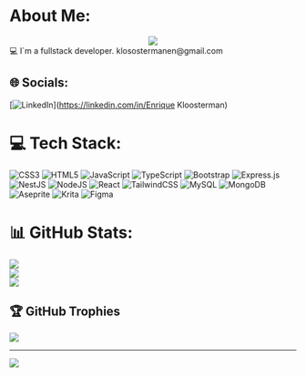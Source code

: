 #  About Me:
<div align="center">
    <img src="https://console.cloudinary.com/console/c-76ad04904b64c1b57d5a156854c6a8/media_library/search?q=&view_mode=mosaic"/>
</div>
💻 I´m a fullstack developer.
klosostermanen@gmail.com


## 🌐 Socials:
[![LinkedIn](https://img.shields.io/badge/LinkedIn-%230077B5.svg?logo=linkedin&logoColor=white)](https://linkedin.com/in/Enrique Kloosterman) 


# 💻 Tech Stack:
![CSS3](https://img.shields.io/badge/css3-%231572B6.svg?style=plastic&logo=css3&logoColor=white) ![HTML5](https://img.shields.io/badge/html5-%23E34F26.svg?style=plastic&logo=html5&logoColor=white) ![JavaScript](https://img.shields.io/badge/javascript-%23323330.svg?style=plastic&logo=javascript&logoColor=%23F7DF1E) ![TypeScript](https://img.shields.io/badge/typescript-%23007ACC.svg?style=plastic&logo=typescript&logoColor=white) ![Bootstrap](https://img.shields.io/badge/bootstrap-%238511FA.svg?style=plastic&logo=bootstrap&logoColor=white) ![Express.js](https://img.shields.io/badge/express.js-%23404d59.svg?style=plastic&logo=express&logoColor=%2361DAFB) ![NestJS](https://img.shields.io/badge/nestjs-%23E0234E.svg?style=plastic&logo=nestjs&logoColor=white) ![NodeJS](https://img.shields.io/badge/node.js-6DA55F?style=plastic&logo=node.js&logoColor=white) ![React](https://img.shields.io/badge/react-%2320232a.svg?style=plastic&logo=react&logoColor=%2361DAFB) ![TailwindCSS](https://img.shields.io/badge/tailwindcss-%2338B2AC.svg?style=plastic&logo=tailwind-css&logoColor=white) ![MySQL](https://img.shields.io/badge/mysql-4479A1.svg?style=plastic&logo=mysql&logoColor=white) ![MongoDB](https://img.shields.io/badge/MongoDB-%234ea94b.svg?style=plastic&logo=mongodb&logoColor=white) ![Aseprite](https://img.shields.io/badge/Aseprite-FFFFFF?style=plastic&logo=Aseprite&logoColor=#7D929E) ![Krita](https://img.shields.io/badge/Krita-203759?style=plastic&logo=krita&logoColor=EEF37B) ![Figma](https://img.shields.io/badge/figma-%23F24E1E.svg?style=plastic&logo=figma&logoColor=white)
# 📊 GitHub Stats:
![](https://github-readme-stats.vercel.app/api?username=EnriqueKloosterman&theme=dark&hide_border=false&include_all_commits=true&count_private=true)<br/>
![](https://github-readme-streak-stats.herokuapp.com/?user=EnriqueKloosterman&theme=dark&hide_border=false)<br/>
![](https://github-readme-stats.vercel.app/api/top-langs/?username=EnriqueKloosterman&theme=dark&hide_border=false&include_all_commits=true&count_private=true&layout=compact)

## 🏆 GitHub Trophies
![](https://github-profile-trophy.vercel.app/?username=EnriqueKloosterman&theme=tokyonight&no-frame=false&no-bg=false&margin-w=4)

---
[![](https://visitcount.itsvg.in/api?id=EnriqueKloosterman&icon=0&color=0)](https://visitcount.itsvg.in)
